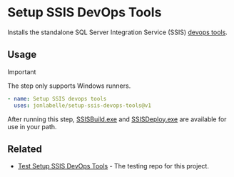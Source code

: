 # Setup SSIS DevOps Tools

Installs the standalone SQL Server Integration Service (SSIS) [devops tools](https://learn.microsoft.com/en-us/sql/integration-services/devops/ssis-devops-standalone).

## Usage

> [!IMPORTANT]
> The step only supports Windows runners.

```yaml
- name: Setup SSIS devops tools
  uses: jonlabelle/setup-ssis-devops-tools@v1
```

After running this step, [SSISBuild.exe](https://learn.microsoft.com/en-us/sql/integration-services/devops/ssis-devops-standalone#ssisbuildexe) and [SSISDeploy.exe](https://learn.microsoft.com/en-us/sql/integration-services/devops/ssis-devops-standalone#ssisdeployexe) are available for use in your path.

## Related

- [Test Setup SSIS DevOps Tools](https://github.com/jonlabelle/setup-ssis-devops-tools-test) - The testing repo for this project.
